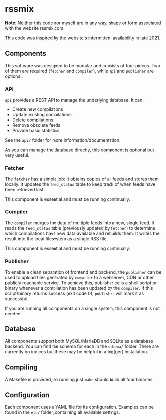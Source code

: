 # rssmix

**Note**: Neither this code nor myself are in any way, shape or form associated with the website rssmix.com.

This code was inspired by the website's intermittent availability in late 2021.

## Components

This software was designed to be modular and consists of four pieces. Two of them are required (`fetcher`
and `compiler`), while `api` and `publisher` are optional.

### API

`api` provides a REST API to manage the underlying database. It can:
*  Create new compilations
*  Update existing compilations
*  Delete compilations
*  Remove obsolete feeds
*  Provide basic statistics

See the `api/` folder for more information/documentation.

As you can manage the database directly, this component is optional but very useful.

### Fetcher

The `fetcher` has a simple job: It obtains copies of all feeds and stores them locally.
It updates the `feed_status` table to keep track of when feeds have been retrieved last.

This component is essential and must be running continually.

### Compiler

The `compiler` merges the data of multiple feeds into a new, single feed.
It reads the `feed_status` table (previously updated by `fetcher`) to determine which compilations
have new data available and rebuilds them. It writes the result into the local filesystem as a
single RSS file.

This component is essential and must be running continually.

### Publisher

To enable a clean separation of frontend and backend, the `publisher` can be used to upload
files generated by `compiler` to a webserver, CDN or other publicly reachable service.
To achieve this, publisher calls a shell script or binary whenever a compilation has been updated
by the `compiler`. If this script/binary returns success (exit code 0), `publisher` will mark
it as successful.

If you are running all components on a single system, this component is not needed.

## Database

All components support both MySQL/MariaDB and SQLite as a database backend.
You can find the schema for each in the `schema/` folder.
There are currently no indices but these may be helpful in a big(ger) installation.

## Compiling

A Makefile is provided, so running just `make` should build all four binaries.

## Configuration

Each component uses a YAML file for its configuration. Examples can be found in the `etc/` folder,
containing all available settings.
